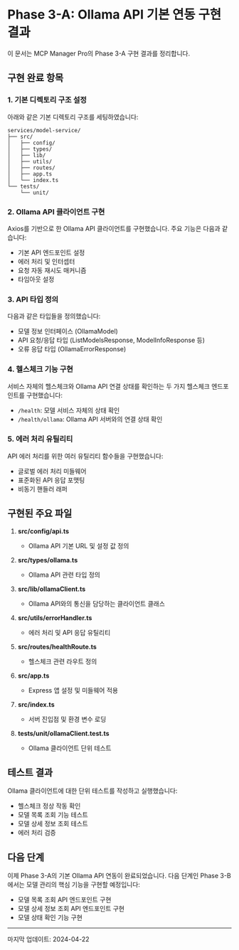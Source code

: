 # Phase 3-A: Ollama API 기본 연동 구현 결과

이 문서는 MCP Manager Pro의 Phase 3-A 구현 결과를 정리합니다.

## 구현 완료 항목

### 1. 기본 디렉토리 구조 설정

아래와 같은 기본 디렉토리 구조를 세팅하였습니다:

```
services/model-service/
├── src/
│   ├── config/
│   ├── types/
│   ├── lib/
│   ├── utils/
│   ├── routes/
│   ├── app.ts
│   └── index.ts
└── tests/
    └── unit/
```

### 2. Ollama API 클라이언트 구현

Axios를 기반으로 한 Ollama API 클라이언트를 구현했습니다. 주요 기능은 다음과 같습니다:

- 기본 API 엔드포인트 설정
- 에러 처리 및 인터셉터
- 요청 자동 재시도 매커니즘
- 타임아웃 설정

### 3. API 타입 정의

다음과 같은 타입들을 정의했습니다:

- 모델 정보 인터페이스 (OllamaModel)
- API 요청/응답 타입 (ListModelsResponse, ModelInfoResponse 등)
- 오류 응답 타입 (OllamaErrorResponse)

### 4. 헬스체크 기능 구현

서비스 자체의 헬스체크와 Ollama API 연결 상태를 확인하는 두 가지 헬스체크 엔드포인트를 구현했습니다:

- `/health`: 모델 서비스 자체의 상태 확인
- `/health/ollama`: Ollama API 서버와의 연결 상태 확인

### 5. 에러 처리 유틸리티

API 에러 처리를 위한 여러 유틸리티 함수들을 구현했습니다:

- 글로벌 에러 처리 미들웨어
- 표준화된 API 응답 포맷팅
- 비동기 핸들러 래퍼

## 구현된 주요 파일

1. **src/config/api.ts**
   - Ollama API 기본 URL 및 설정 값 정의

2. **src/types/ollama.ts**
   - Ollama API 관련 타입 정의

3. **src/lib/ollamaClient.ts**
   - Ollama API와의 통신을 담당하는 클라이언트 클래스

4. **src/utils/errorHandler.ts**
   - 에러 처리 및 API 응답 유틸리티

5. **src/routes/healthRoute.ts**
   - 헬스체크 관련 라우트 정의

6. **src/app.ts**
   - Express 앱 설정 및 미들웨어 적용

7. **src/index.ts**
   - 서버 진입점 및 환경 변수 로딩

8. **tests/unit/ollamaClient.test.ts**
   - Ollama 클라이언트 단위 테스트

## 테스트 결과

Ollama 클라이언트에 대한 단위 테스트를 작성하고 실행했습니다:

- 헬스체크 정상 작동 확인
- 모델 목록 조회 기능 테스트
- 모델 상세 정보 조회 테스트
- 에러 처리 검증

## 다음 단계

이제 Phase 3-A의 기본 Ollama API 연동이 완료되었습니다. 다음 단계인 Phase 3-B에서는 모델 관리의 핵심 기능을 구현할 예정입니다:

- 모델 목록 조회 API 엔드포인트 구현
- 모델 상세 정보 조회 API 엔드포인트 구현
- 모델 상태 확인 기능 구현

---
마지막 업데이트: 2024-04-22
